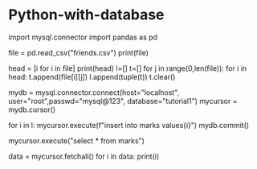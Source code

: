 # Python-with-database

import mysql.connector
import pandas as pd

file = pd.read_csv("friends.csv")
print(file)

head = [i for i in file]
print(head)
l=[]
t=[]
for j in range(0,len(file)):
    for i in head:
        t.append(file[i][j])
    l.append(tuple(t))
    t.clear()

mydb = mysql.connector.connect(host="localhost", user="root",passwd="mysql@123", database="tutorial1")
mycursor = mydb.cursor()


for i in l:
    mycursor.execute(f"insert into marks values{i}")
    mydb.commit()
    
mycursor.execute("select * from marks")

data = mycursor.fetchall()
for i in data:
    print(i)
